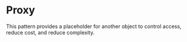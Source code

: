 # Proxy
This pattern provides a placeholder for another object to control access, reduce cost, and reduce complexity.
